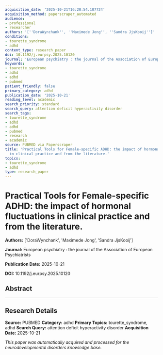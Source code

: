 ```yaml
---
acquisition_date: '2025-10-21T16:20:54.107724'
acquisition_method: paperscraper_automated
audience:
- professional
- researcher
authors: '[''DoraWynchank'', ''Maximede Jong'', ''Sandra JjsKooij'']'
conditions:
- tourette_syndrome
- adhd
content_type: research_paper
doi: 10.1192/j.eurpsy.2025.10120
journal: 'European psychiatry : the journal of the Association of European Psychiatrists'
keywords:
- tourette_syndrome
- adhd
- adhd
- pubmed
patient_friendly: false
primary_category: adhd
publication_date: '2025-10-21'
reading_level: academic
search_priority: standard
search_query: attention deficit hyperactivity disorder
search_tags:
- tourette_syndrome
- adhd
- adhd
- pubmed
- research
- academic
source: PUBMED via Paperscraper
title: 'Practical Tools for Female-specific ADHD: the impact of hormonal fluctuations
  in clinical practice and from the literature.'
topics:
- tourette_syndrome
- adhd
type: research_paper
---
```


# Practical Tools for Female-specific ADHD: the impact of hormonal fluctuations in clinical practice and from the literature.

**Authors:** ['DoraWynchank', 'Maximede Jong', 'Sandra JjsKooij']

**Journal:** European psychiatry : the journal of the Association of European Psychiatrists

**Publication Date:** 2025-10-21

**DOI:** 10.1192/j.eurpsy.2025.10120

## Abstract



---

## Research Details

**Source:** PUBMED
**Category:** adhd
**Primary Topics:** tourette_syndrome, adhd
**Search Query:** attention deficit hyperactivity disorder
**Acquisition Date:** 2025-10-21

*This paper was automatically acquired and processed for the neurodevelopmental disorders knowledge base.*
